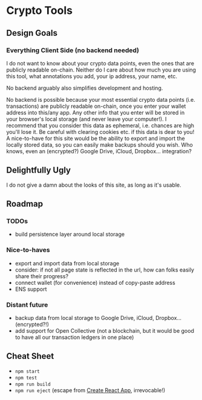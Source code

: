 # Crypto Tools

## Design Goals

### Everything Client Side (no backend needed)
I do not want to know about your crypto data points, even the ones that are publicly readable on-chain.
Neither do I care about how much you are using this tool, what annotations you add, your ip address, your name, etc.

No backend arguably also simplifies development and hosting.

No backend is possible because your most essential crypto data points (i.e. transactions) are publicly readable on-chain, once you enter your wallet address into this/any app. Any other info that you enter will be stored in your browser's local storage (and never leave your computer!). I recommend that you consider this data as ephemeral, i.e. chances are high you'll lose it. Be careful with clearing cookies etc. if this data is dear to you! A nice-to-have for this site would be the ability to export and import the locally stored data, so you can easily make backups should you wish. Who knows, even an (encrypted?) Google Drive, iCloud, Dropbox... integration?

## Delightfully Ugly
I do not give a damn about the looks of this site, as long as it's usable.

## Roadmap

### TODOs
- build persistence layer around local storage

### Nice-to-haves
- export and import data from local storage
- consider: if not all page state is reflected in the url, how can folks easily share their progress?
- connect wallet (for convenience) instead of copy-paste address
- ENS support

### Distant future
- backup data from local storage to Google Drive, iCloud, Dropbox... (encrypted?!)
- add support for Open Collective (not a blockchain, but it would be good to have all our transaction ledgers in one place)

## Cheat Sheet
- `npm start`
- `npm test`
- `npm run build`
- `npm run eject` (escape from [Create React App](https://create-react-app.dev/),
irrevocable!)
